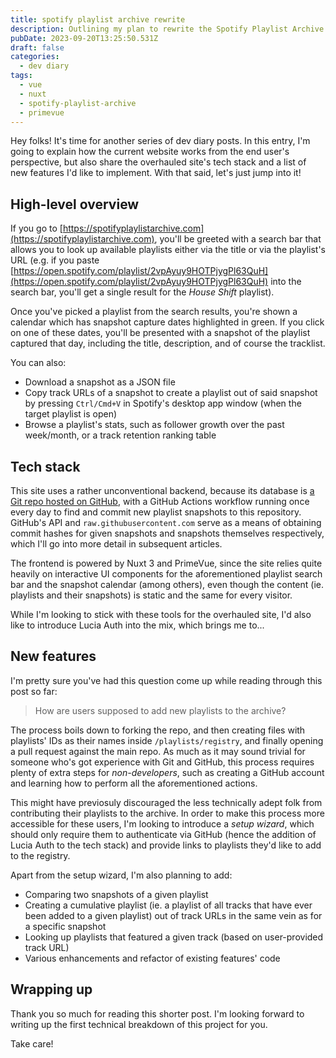 ```yaml
---
title: spotify playlist archive rewrite
description: Outlining my plan to rewrite the Spotify Playlist Archive website
pubDate: 2023-09-20T13:25:50.531Z
draft: false
categories:
  - dev diary
tags:
  - vue
  - nuxt
  - spotify-playlist-archive
  - primevue
---
```


Hey folks! It's time for another series of dev diary posts. In this entry, I'm going to explain how the current website works from the end user's perspective, but also share the overhauled site's tech stack and a list of new features I'd like to implement. With that said, let's just jump into it!

## High-level overview

If you go to [https://spotifyplaylistarchive.com](https://spotifyplaylistarchive.com), you'll be greeted with a search bar that allows you to look up available playlists either via the title or via the playlist's URL (e.g. if you paste [https://open.spotify.com/playlist/2vpAyuy9HOTPjygPl63QuH](https://open.spotify.com/playlist/2vpAyuy9HOTPjygPl63QuH) into the search bar, you'll get a single result for the _House Shift_ playlist).

Once you've picked a playlist from the search results, you're shown a calendar which has snapshot capture dates highlighted in green. If you click on one of these dates, you'll be presented with a snapshot of the playlist captured that day, including the title, description, and of course the tracklist.

You can also:

- Download a snapshot as a JSON file
- Copy track URLs of a snapshot to create a playlist out of said snapshot by pressing `Ctrl/Cmd+V` in Spotify's desktop app window (when the target playlist is open)
- Browse a playlist's stats, such as follower growth over the past week/month, or a track retention ranking table

## Tech stack

This site uses a rather unconventional backend, because its database is [a Git repo hosted on GitHub](https://github.com/mackorone/spotify-playlist-archive), with a GitHub Actions workflow running once every day to find and commit new playlist snapshots to this repository. GitHub's API and `raw.githubusercontent.com` serve as a means of obtaining commit hashes for given snapshots and snapshots themselves respectively, which I'll go into more detail in subsequent articles.

The frontend is powered by Nuxt 3 and PrimeVue, since the site relies quite heavily on interactive UI components for the aforementioned playlist search bar and the snapshot calendar (among others), even though the content (ie. playlists and their snapshots) is static and the same for every visitor.

While I'm looking to stick with these tools for the overhauled site, I'd also like to introduce Lucia Auth into the mix, which brings me to...

## New features

I'm pretty sure you've had this question come up while reading through this post so far:

> How are users supposed to add new playlists to the archive?

The process boils down to forking the repo, and then creating files with playlists' IDs as their names inside `/playlists/registry`, and finally opening a pull request against the main repo. As much as it may sound trivial for someone who's got experience with Git and GitHub, this process requires plenty of extra steps for _non-developers_, such as creating a GitHub account and learning how to perform all the aforementioned actions.

This might have previosuly discouraged the less technically adept folk from contributing their playlists to the archive. In order to make this process more accessible for these users, I'm looking to introduce a _setup wizard_, which should only require them to authenticate via GitHub (hence the addition of Lucia Auth to the tech stack) and provide links to playlists they'd like to add to the registry.

Apart from the setup wizard, I'm also planning to add:

- Comparing two snapshots of a given playlist
- Creating a cumulative playlist (ie. a playlist of all tracks that have ever been added to a given playlist) out of track URLs in the same vein as for a specific snapshot
- Looking up playlists that featured a given track (based on user-provided track URL)
- Various enhancements and refactor of existing features' code

## Wrapping up

Thank you so much for reading this shorter post. I'm looking forward to writing up the first technical breakdown of this project for you.

Take care!
